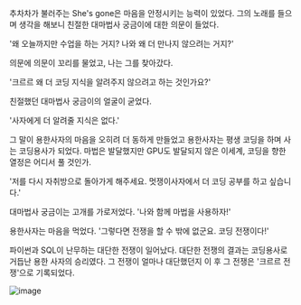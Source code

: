 추차차가 불러주는 She's gone은 마음을 안정시키는 능력이 있었다. 그의 노래를 들으며 생각을 해보니 친절한 대마법사 궁금이에 대한 의문이 들었다. 

'왜 오늘까지만 수업을 하는 거지? 나와 왜 더 만나지 않으려는 거지?'

의문에 의문이 꼬리를 물었고, 나는 그를 찾아갔다. 

'크르르 왜 더 코딩 지식을 알려주지 않으려고 하는 것인가요?'

친절했던 대마법사 궁금이의 얼굴이 굳었다. 

'사자에게 더 알려줄 지식은 없다.'

그 말이 용한사자의 마음을 오히려 더 동하게 만들었고 용한사자는 평생 코딩을 하며 사는 코딩용사가 되었다. 마법은 발달했지만 GPU도 발달되지 않은 이세계, 코딩을 향한 열정은 어디서 풀 것인가.  

'저를 다시 자취방으로 돌아가게 해주세요. 멋쟁이사자에서 더 코딩 공부를 하고 싶습니다.'

대마법사 궁금이는 고개를 가로저었다. 
'나와 함께 마법을 사용하자!'

용한사자는 마음을 먹었다. 
'그렇다면 전쟁을 할 수 밖에 없군요. 코딩 전쟁이다!' 

파이썬과 SQL이 난무하는 대단한 전쟁이 일어났다. 대단한 전쟁의 결과는 코딩용사로 거듭난 용한 사자의 승리였다. 그 전쟁이 얼마나 대단했던지 이 후 그 전쟁은 '크르르 전쟁'으로 기록되었다. 

![image](https://user-images.githubusercontent.com/48428325/184092494-3ef0ad57-d2c2-4dba-96e8-0b779f80781c.png)
